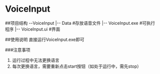# VoiceInput

##项目结构
--VoiceInput
  |-- Data #存放语音文件
  |-- VoiceInput.exe #可执行程序
  |-- VoiceInput.ui #界面

##使用说明
直接运行VoiceInput.exe即可

###注意事项
1. 运行过程中无法更换语言
2. 每次更换语言，需要重新点击start按钮（如处于运行中，需先stop）